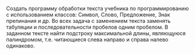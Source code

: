 Создать программу обработки текста учебника по программированию с использованием классов: Символ, Слово, Предложение, Знак препинания и др. Во всех задача с заменением текста заменять табуляции и последовательности пробелов одним пробелом.
В заданном тексте найти подстроку максимальной длины, являющуюся палиндромом, т.е. читающиеся слева направо и справа налево одинаково.
